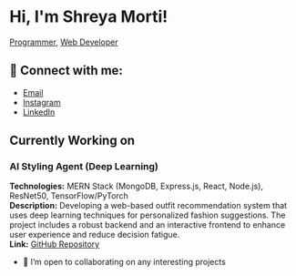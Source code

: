 # Hi, I'm Shreya Morti!  
[Programmer](https://github.com/shreyamorti28), [Web Developer](https://github.com/shreyamorti28)

## 🤳 Connect with me:
- [Email](mailto:shreyamorti@gmail.com)
- [Instagram](https://www.instagram.com/shreyamorti28/)
- [LinkedIn](https://linkedin.com/in/shreyamorti28)

## Currently Working on
### AI Styling Agent (Deep Learning)
**Technologies:** MERN Stack (MongoDB, Express.js, React, Node.js), ResNet50, TensorFlow/PyTorch  
**Description:** Developing a web-based outfit recommendation system that uses deep learning techniques for personalized fashion suggestions. The project includes a robust backend and an interactive frontend to enhance user experience and reduce decision fatigue.  
**Link:** [GitHub Repository](https://github.com/shreyamorti28/styling-agent.git)

- 👯 I’m open to collaborating on any interesting projects
